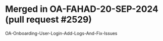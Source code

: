 # Merged in OA-FAHAD-20-SEP-2024 (pull request #2529)

OA-Onboarding-User-Login-Add-Logs-And-Fix-Issues
